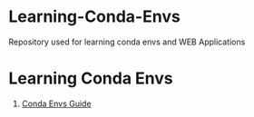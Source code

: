 # Learning-Conda-Envs
Repository used for learning conda envs and WEB Applications

# Learning Conda Envs
1.  [Conda Envs Guide](https://towardsdatascience.com/a-guide-to-conda-environments-bc6180fc533)
